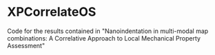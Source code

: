 # XPCorrelateOS
 Code for the results contained in "Nanoindentation in multi-modal map combinations: A Correlative Approach to Local Mechanical Property Assessment"
